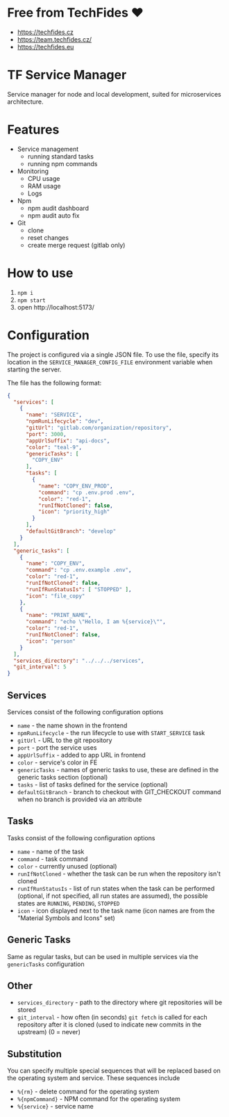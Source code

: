# Free from TechFides ❤️
* https://techfides.cz
* https://team.techfides.cz/
* https://techfides.eu

# TF Service Manager

Service manager for node and local development, suited for microservices architecture.

# Features
* Service management
  * running standard tasks
  * running npm commands
* Monitoring
  * CPU usage
  * RAM usage
  * Logs
* Npm 
  * npm audit dashboard
  * npm audit auto fix
* Git
  * clone
  * reset changes
  * create merge request (gitlab only)

# How to use
1. `npm i`
2. `npm start`
3. open http://localhost:5173/

# Configuration

The project is configured via a single JSON file. To use the file, specify
its location in the `SERVICE_MANAGER_CONFIG_FILE` environment variable when
starting the server.

The file has the following format:

```json
{
  "services": [
    {
      "name": "SERVICE",
      "npmRunLifecycle": "dev",
      "gitUrl": "gitlab.com/organization/repository",
      "port": 3000,
      "appUrlSuffix": "api-docs",
      "color": "teal-9",
      "genericTasks": [
        "COPY_ENV"
      ],
      "tasks": [
        {
          "name": "COPY_ENV_PROD",
          "command": "cp .env.prod .env",
          "color": "red-1",
          "runIfNotCloned": false,
          "icon": "priority_high"
        }
      ],
      "defaultGitBranch": "develop"
    }
  ],
  "generic_tasks": [
    {
      "name": "COPY_ENV",
      "command": "cp .env.example .env",
      "color": "red-1",
      "runIfNotCloned": false,
      "runIfRunStatusIs": [ "STOPPED" ],
      "icon": "file_copy"
    },
    {
      "name": "PRINT_NAME",
      "command": "echo \"Hello, I am %{service}\"",
      "color": "red-1",
      "runIfNotCloned": false,
      "icon": "person"
    }
  ],
  "services_directory": "../../../services",
  "git_interval": 5
}
```

## Services

Services consist of the following configuration options

- `name` - the name shown in the frontend
- `npmRunLifecycle` - the run lifecycle to use with `START_SERVICE` task
- `gitUrl` - URL to the git repository
- `port` - port the service uses
- `appUrlSuffix` - added to app URL in frontend
- `color` - service's color in FE
- `genericTasks` - names of generic tasks to use, these are defined in the generic tasks section (optional)
- `tasks` - list of tasks defined for the service (optional)
- `defaultGitBranch` - branch to checkout with GIT\_CHECKOUT command when no branch is provided via an attribute

## Tasks

Tasks consist of the following configuration options

- `name` - name of the task
- `command` - task command
- `color` - currently unused (optional)
- `runIfNotCloned` - whether the task can be run when the repository isn't cloned
- `runIfRunStatusIs` - list of run states when the task can be performed (optional, if not specified, all run states are assumed), the possible states are `RUNNING`, `PENDING`, `STOPPED`
- `icon` - icon displayed next to the task name (icon names are from the "Material Symbols and Icons" set)

## Generic Tasks

Same as regular tasks, but can be used in multiple services via the `genericTasks` configuration

## Other

- `services_directory` - path to the directory where git repositories will be stored
- `git_interval` - how often (in seconds) `git fetch` is called for each repository after it is cloned (used to indicate new commits in the upstream) (0 = never)

## Substitution

You can specify multiple special sequences that will be replaced based on the operating system and service. These sequences include

- `%{rm}` - delete command for the operating system
- `%{npmCommand}` - NPM command for the operating system
- `%{service}` - service name


